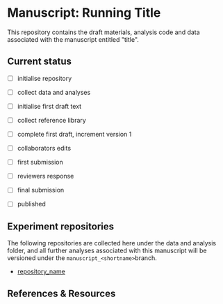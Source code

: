 # Manuscript: Running Title

This repository contains the draft materials, analysis code and data associated with the manuscript entitled "title".

## Current status

- [ ] initialise repository
- [ ] collect data and analyses
- [ ] initialise first draft text
- [ ] collect reference library
- [ ] complete first draft, increment version 1
- [ ] collaborators edits
- [ ] first submission
- [ ] reviewers response
- [ ] final submission
- [ ] published


## Experiment repositories

The following repositories are collected here under the data and analysis folder, and all further analyses associated with this manuscript will be versioned under the ```manuscript_<shortname>```branch.

- [repository_name](repository_link)


## References & Resources

